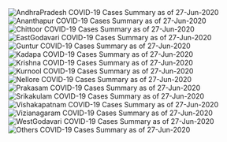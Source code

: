 
<img src="https://deepuhub.github.io/COVID-19/GraphsGenerated/27-Jun-2020/Last24Hrs_AndhraPradesh_27-Jun-2020.jpg" alt="AndhraPradesh COVID-19 Cases Summary as of 27-Jun-2020">
 <br>
<img src="https://deepuhub.github.io/COVID-19/GraphsGenerated/27-Jun-2020/Last24Hrs_Ananthapur_27-Jun-2020.jpg" alt="Ananthapur COVID-19 Cases Summary as of 27-Jun-2020">
 <br>
<img src="https://deepuhub.github.io/COVID-19/GraphsGenerated/27-Jun-2020/Last24Hrs_Chittoor_27-Jun-2020.jpg" alt="Chittoor COVID-19 Cases Summary as of 27-Jun-2020">
 <br>
<img src="https://deepuhub.github.io/COVID-19/GraphsGenerated/27-Jun-2020/Last24Hrs_EastGodavari_27-Jun-2020.jpg" alt="EastGodavari COVID-19 Cases Summary as of 27-Jun-2020">
 <br>
<img src="https://deepuhub.github.io/COVID-19/GraphsGenerated/27-Jun-2020/Last24Hrs_Guntur_27-Jun-2020.jpg" alt="Guntur COVID-19 Cases Summary as of 27-Jun-2020">
 <br>
<img src="https://deepuhub.github.io/COVID-19/GraphsGenerated/27-Jun-2020/Last24Hrs_Kadapa_27-Jun-2020.jpg" alt="Kadapa COVID-19 Cases Summary as of 27-Jun-2020">
 <br>
<img src="https://deepuhub.github.io/COVID-19/GraphsGenerated/27-Jun-2020/Last24Hrs_Krishna_27-Jun-2020.jpg" alt="Krishna COVID-19 Cases Summary as of 27-Jun-2020">
 <br>
<img src="https://deepuhub.github.io/COVID-19/GraphsGenerated/27-Jun-2020/Last24Hrs_Kurnool_27-Jun-2020.jpg" alt="Kurnool COVID-19 Cases Summary as of 27-Jun-2020">
 <br>
<img src="https://deepuhub.github.io/COVID-19/GraphsGenerated/27-Jun-2020/Last24Hrs_Nellore_27-Jun-2020.jpg" alt="Nellore COVID-19 Cases Summary as of 27-Jun-2020">
 <br>
<img src="https://deepuhub.github.io/COVID-19/GraphsGenerated/27-Jun-2020/Last24Hrs_Prakasam_27-Jun-2020.jpg" alt="Prakasam COVID-19 Cases Summary as of 27-Jun-2020">
 <br>
<img src="https://deepuhub.github.io/COVID-19/GraphsGenerated/27-Jun-2020/Last24Hrs_Srikakulam_27-Jun-2020.jpg" alt="Srikakulam COVID-19 Cases Summary as of 27-Jun-2020">
 <br>
<img src="https://deepuhub.github.io/COVID-19/GraphsGenerated/27-Jun-2020/Last24Hrs_Vishakapatnam_27-Jun-2020.jpg" alt="Vishakapatnam COVID-19 Cases Summary as of 27-Jun-2020">
 <br>
<img src="https://deepuhub.github.io/COVID-19/GraphsGenerated/27-Jun-2020/Last24Hrs_Vizianagaram_27-Jun-2020.jpg" alt="Vizianagaram COVID-19 Cases Summary as of 27-Jun-2020">
 <br>
<img src="https://deepuhub.github.io/COVID-19/GraphsGenerated/27-Jun-2020/Last24Hrs_WestGodavari_27-Jun-2020.jpg" alt="WestGodavari COVID-19 Cases Summary as of 27-Jun-2020">
 <br>
 <img src="https://deepuhub.github.io/COVID-19/GraphsGenerated/27-Jun-2020/Last24Hrs_Others_27-Jun-2020.jpg" alt="Others COVID-19 Cases Summary as of 27-Jun-2020">
 <br>

